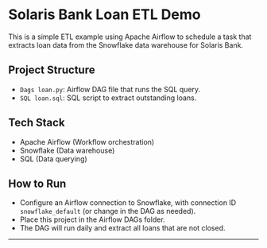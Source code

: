 # Solaris Bank Loan ETL Demo

This is a simple ETL example using Apache Airflow to schedule a task that extracts loan data from the Snowflake data warehouse for Solaris Bank.

## Project Structure
- `Dags loan.py`: Airflow DAG file that runs the SQL query.
- `SQL loan.sql`: SQL script to extract outstanding loans.

## Tech Stack
- Apache Airflow (Workflow orchestration)
- Snowflake (Data warehouse)
- SQL (Data querying)

## How to Run
- Configure an Airflow connection to Snowflake, with connection ID `snowflake_default` (or change in the DAG as needed).
- Place this project in the Airflow DAGs folder.
- The DAG will run daily and extract all loans that are not closed.

---

